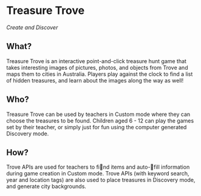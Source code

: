 # Treasure Trove
*Create and Discover*

## What?
Treasure Trove is an interactive
point-and-click treasure hunt game that
takes interesting images of pictures, photos,
and objects from Trove and maps them to
cities in Australia. Players play against the
clock to find a list of hidden
treasures, and learn about the images along
the way as well!

## Who?
Treasure Trove can be used by teachers in
Custom mode where they can choose the
treasures to be found. Children aged 6 - 12
can play the games set by their teacher, or
simply just for fun using the computer generated
Discovery mode.

## How?
Trove APIs are used for teachers to find
items and auto-fill information during game
creation in Custom mode. Trove APIs (with
keyword search, year and location tags) are
also used to place treasures in Discovery
mode, and generate city backgrounds.
